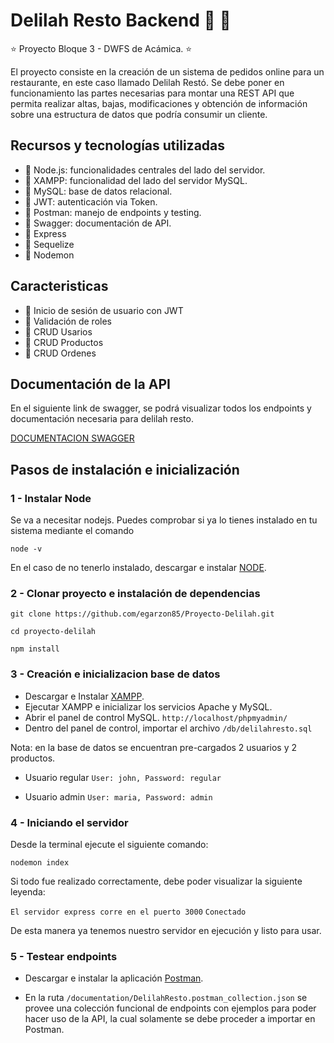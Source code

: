 # Delilah Resto Backend :hamburger: :fries:

:star: Proyecto Bloque 3 - DWFS de Acámica. :star:

El proyecto consiste en la creación de un sistema de pedidos online para un restaurante, en este caso llamado Delilah Restó. Se debe poner en funcionamiento las partes necesarias para montar una REST API que permita realizar altas, bajas, modificaciones y obtención de información sobre una estructura de datos que podría consumir un cliente.

## Recursos y tecnologías utilizadas

- :pushpin:   Node.js: funcionalidades centrales del lado del servidor.
- :pushpin:   XAMPP: funcionalidad del lado del servidor MySQL.
- :pushpin:   MySQL: base de datos relacional.
- :pushpin:   JWT: autenticación via Token.
- :pushpin:   Postman: manejo de endpoints y testing.
- :pushpin:   Swagger: documentación de API.
- :pushpin:   Express
- :pushpin:   Sequelize
- :pushpin:   Nodemon

## Caracteristicas

- :pushpin: Inicio de sesión de usuario con JWT
- :pushpin: Validación de roles
- :pushpin: CRUD Usarios
- :pushpin: CRUD Productos
- :pushpin: CRUD Ordenes


## Documentación de la API

En el siguiente link de swagger, se podrá visualizar todos los endpoints y documentación necesaria para delilah resto.

[DOCUMENTACION SWAGGER](https://app.swaggerhub.com/apis-docs/egarzon/Delilah_Resto/1.0.0)


## Pasos de instalación e inicialización

### 1 - Instalar Node

Se va a necesitar nodejs. Puedes comprobar si ya lo tienes instalado en tu sistema mediante el comando

`node -v`

En el caso de no tenerlo instalado, descargar e instalar [NODE](https://nodejs.org/dist/v14.16.0/node-v14.16.0-x64.msi).

### 2 - Clonar proyecto e instalación de dependencias

`git clone https://github.com/egarzon85/Proyecto-Delilah.git`

`cd proyecto-delilah`

`npm install`

### 3 - Creación e inicializacion base de datos

- Descargar e Instalar [XAMPP](http://sourceforge.net/projects/xampp/files/).
- Ejecutar XAMPP e inicializar los servicios Apache y MySQL.
- Abrir el panel de control MySQL. `http://localhost/phpmyadmin/`
- Dentro del panel de control, importar el archivo `/db/delilahresto.sql`

Nota: en la base de datos se encuentran pre-cargados 2 usuarios y 2 productos.

- Usuario regular
`User: john, Password: regular`

- Usuario admin
`User: maria, Password: admin`


### 4 - Iniciando el servidor

Desde la terminal ejecute el siguiente comando:

`nodemon index`

Si todo fue realizado correctamente, debe poder visualizar la siguiente leyenda:

`El servidor express corre en el puerto 3000`
`Conectado`

De esta manera ya tenemos nuestro servidor en ejecución y listo para usar.

### 5 - Testear endpoints

- Descargar e instalar la aplicación [Postman](https://www.postman.com/downloads/).

- En la ruta `/documentation/DelilahResto.postman_collection.json` se provee una colección funcional de endpoints con ejemplos para poder hacer uso de la API, la cual solamente se debe proceder a importar en Postman.